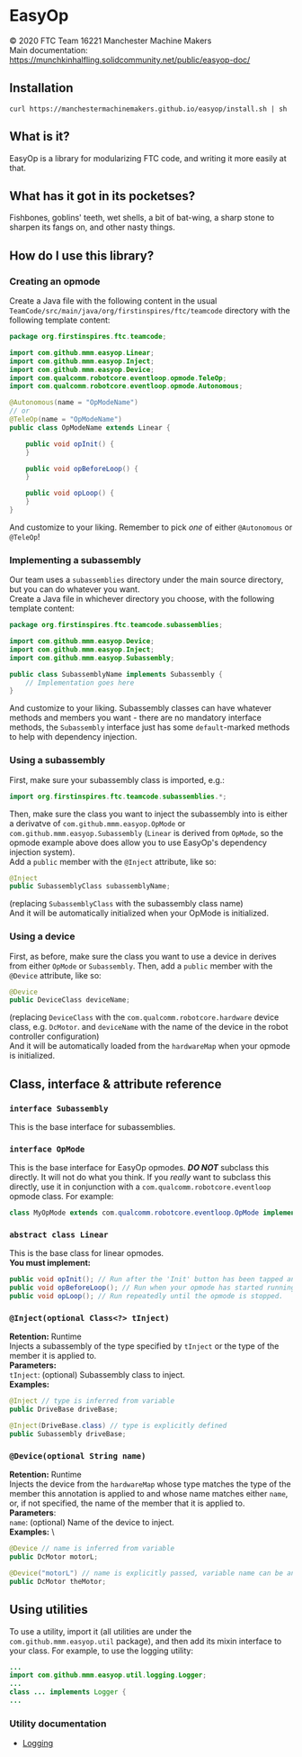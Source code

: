 # EasyOp
© 2020 FTC Team 16221 Manchester Machine Makers \
Main documentation: <https://munchkinhalfling.solidcommunity.net/public/easyop-doc/>
## Installation
```sh-script
curl https://manchestermachinemakers.github.io/easyop/install.sh | sh
```

## What is it?
EasyOp is a library for modularizing FTC code, and writing it more easily at that.

## What has it got in its pocketses?
Fishbones, goblins' teeth, wet shells, a bit of bat-wing, a sharp stone to sharpen its fangs on, and other nasty things.

## How do I use this library?
### Creating an opmode
Create a Java file with the following content in the usual `TeamCode/src/main/java/org/firstinspires/ftc/teamcode` directory with the following template content:
```java
package org.firstinspires.ftc.teamcode;

import com.github.mmm.easyop.Linear;
import com.github.mmm.easyop.Inject;
import com.github.mmm.easyop.Device;
import com.qualcomm.robotcore.eventloop.opmode.TeleOp;
import com.qualcomm.robotcore.eventloop.opmode.Autonomous;

@Autonomous(name = "OpModeName")
// or
@TeleOp(name = "OpModeName")
public class OpModeName extends Linear {

    public void opInit() {
    }

    public void opBeforeLoop() {
    }

    public void opLoop() {
    }
}
```
And customize to your liking. Remember to pick *one* of either `@Autonomous` or `@TeleOp`!

### Implementing a subassembly
Our team uses a `subassemblies` directory under the main source directory, but you can do whatever you want. \
Create a Java file in whichever directory you choose, with the following template content:
```java
package org.firstinspires.ftc.teamcode.subassemblies;

import com.github.mmm.easyop.Device;
import com.github.mmm.easyop.Inject;
import com.github.mmm.easyop.Subassembly;

public class SubassemblyName implements Subassembly {
    // Implementation goes here
}
```
And customize to your liking. Subassembly classes can have whatever methods and members you want - there are no mandatory interface methods, the `Subassembly` interface just has some `default`-marked methods to help with dependency injection.

### Using a subassembly
First, make sure your subassembly class is imported, e.g.:
```java
import org.firstinspires.ftc.teamcode.subassemblies.*;
```
Then, make sure the class you want to inject the subassembly into is either a derivatve of `com.github.mmm.easyop.OpMode` or `com.github.mmm.easyop.Subassembly` (`Linear` is derived from `OpMode`, so the opmode example above does allow you to use EasyOp's dependency injection system). \
Add a `public` member with the `@Inject` attribute, like so:
```java
@Inject
public SubassemblyClass subassemblyName;
```
(replacing `SubassemblyClass` with the subassembly class name) \
And it will be automatically initialized when your OpMode is initialized.
### Using a device
First, as before, make sure the class you want to use a device in derives from either `OpMode` or `Subassembly`. Then, add a `public` member with the `@Device` attribute, like so:
```java
@Device
public DeviceClass deviceName;
```
(replacing `DeviceClass` with the `com.qualcomm.robotcore.hardware` device class, e.g. `DcMotor`. and `deviceName` with the name of the device in the robot controller configuration) \
And it will be automatically loaded from the `hardwareMap` when your opmode is initialized.

## Class, interface & attribute reference
### `interface Subassembly`
This is the base interface for subassemblies.
### `interface OpMode`
This is the base interface for EasyOp opmodes. ***DO NOT*** subclass this directly. It will not do what you think. If you _really_ want to subclass this directly, use it in conjunction with a `com.qualcomm.robotcore.eventloop` opmode class. For example:
```java
class MyOpMode extends com.qualcomm.robotcore.eventloop.OpMode implements com.github.mmm.easyop.OpMode {
```
### `abstract class Linear`
This is the base class for linear opmodes. \
**You must implement:**
```java
public void opInit(); // Run after the 'Init' button has been tapped and devices and subassemblies have been initialized
public void opBeforeLoop(); // Run when your opmode has started running, but before the main loop
public void opLoop(); // Run repeatedly until the opmode is stopped.
```
### `@Inject(optional Class<?> tInject)`
**Retention:** Runtime \
Injects a subassembly of the type specified by `tInject` or the type of the member it is applied to. \
**Parameters:** \
`tInject`: (optional) Subassembly class to inject. \
**Examples:**
```java
@Inject // type is inferred from variable
public DriveBase driveBase;
```
```java
@Inject(DriveBase.class) // type is explicitly defined
public Subassembly driveBase;
```

### `@Device(optional String name)`
**Retention:** Runtime \
Injects the device from the `hardwareMap` whose type matches the type of the member this annotation is applied to and whose name matches either `name`, or, if not specified, the name of the member that it is applied to. \
**Parameters**: \
`name`: (optional) Name of the device to inject. \
**Examples:** \
```java
@Device // name is inferred from variable
public DcMotor motorL;
```
```java
@Device("motorL") // name is explicitly passed, variable name can be anything
public DcMotor theMotor;
```

## Using utilities
To use a utility, import it (all utilities are under the `com.github.mmm.easyop.util` package), and then add its mixin interface to your class. For example, to use the logging utility:
```java
...
import com.github.mmm.easyop.util.logging.Logger;
...
class ... implements Logger {
...
```
### Utility documentation
- [Logging](util/logging)
